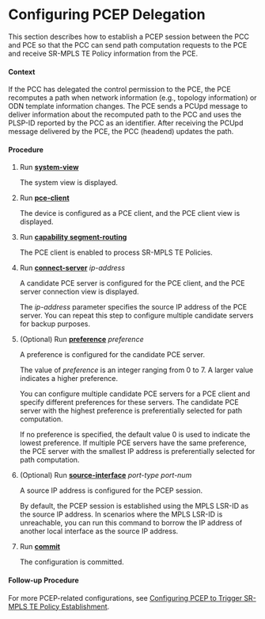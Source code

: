 Configuring PCEP Delegation
===========================

This section describes how to establish a PCEP session between the PCC and PCE so that the PCC can send path computation requests to the PCE and receive SR-MPLS TE Policy information from the PCE.

#### Context

If the PCC has delegated the control permission to the PCE, the PCE recomputes a path when network information (e.g., topology information) or ODN template information changes. The PCE sends a PCUpd message to deliver information about the recomputed path to the PCC and uses the PLSP-ID reported by the PCC as an identifier. After receiving the PCUpd message delivered by the PCE, the PCC (headend) updates the path.


#### Procedure

1. Run [**system-view**](cmdqueryname=system-view)
   
   
   
   The system view is displayed.
2. Run [**pce-client**](cmdqueryname=pce-client)
   
   
   
   The device is configured as a PCE client, and the PCE client view is displayed.
3. Run [**capability segment-routing**](cmdqueryname=capability+segment-routing)
   
   
   
   The PCE client is enabled to process SR-MPLS TE Policies.
4. Run [**connect-server**](cmdqueryname=connect-server) *ip-address*
   
   
   
   A candidate PCE server is configured for the PCE client, and the PCE server connection view is displayed.
   
   
   
   The *ip-address* parameter specifies the source IP address of the PCE server. You can repeat this step to configure multiple candidate servers for backup purposes.
5. (Optional) Run [**preference**](cmdqueryname=preference) *preference*
   
   
   
   A preference is configured for the candidate PCE server.
   
   
   
   The value of *preference* is an integer ranging from 0 to 7. A larger value indicates a higher preference.
   
   You can configure multiple candidate PCE servers for a PCE client and specify different preferences for these servers. The candidate PCE server with the highest preference is preferentially selected for path computation.
   
   If no preference is specified, the default value 0 is used to indicate the lowest preference. If multiple PCE servers have the same preference, the PCE server with the smallest IP address is preferentially selected for path computation.
6. (Optional) Run [**source-interface**](cmdqueryname=source-interface) *port-type* *port-num*
   
   
   
   A source IP address is configured for the PCEP session.
   
   
   
   By default, the PCEP session is established using the MPLS LSR-ID as the source IP address. In scenarios where the MPLS LSR-ID is unreachable, you can run this command to borrow the IP address of another local interface as the source IP address.
7. Run [**commit**](cmdqueryname=commit)
   
   
   
   The configuration is committed.

#### Follow-up Procedure

For more PCEP-related configurations, see [Configuring PCEP to Trigger SR-MPLS TE Policy Establishment](dc_vrp_pcep_cfg_0022.html).